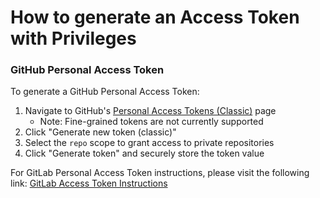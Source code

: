 # How to generate an Access Token with Privileges

### GitHub Personal Access Token

To generate a GitHub Personal Access Token:

1. Navigate to GitHub's [Personal Access Tokens (Classic)](https://github.com/settings/tokens) page
   - Note: Fine-grained tokens are not currently supported
2. Click "Generate new token (classic)"
3. Select the `repo` scope to grant access to private repositories
4. Click "Generate token" and securely store the token value

For GitLab Personal Access Token instructions, please visit the following link:
[GitLab Access Token Instructions](https://github.com/johannesjo/super-productivity/blob/master/docs/gitlab-access-token-instructions.md)
